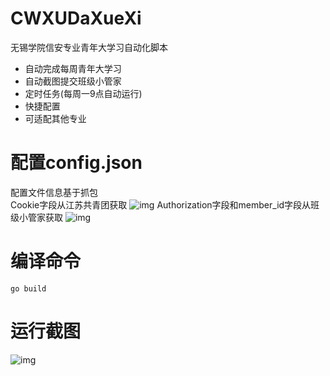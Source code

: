 # CWXUDaXueXi
无锡学院信安专业青年大学习自动化脚本
* 自动完成每周青年大学习
* 自动截图提交班级小管家
* 定时任务(每周一9点自动运行)
* 快捷配置
* 可适配其他专业
# 配置config.json
配置文件信息基于抓包\
Cookie字段从江苏共青团获取
![img](https://github.com/MengTL4/CWXUDaXueXi/blob/main/IMG/1.png)
Authorization字段和member_id字段从班级小管家获取
![img](https://github.com/MengTL4/CWXUDaXueXi/blob/main/IMG/2.png)
# 编译命令
`go build`
# 运行截图
![img](https://github.com/MengTL4/CWXUDaXueXi/blob/main/IMG/3.gif)
